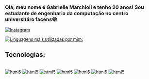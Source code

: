 ### Olá, meu nome é Gabrielle Marchioli e tenho 20 anos! Sou estudante de engenharia da computação no centro universitáro facens😄

[![Instagram](https://img.shields.io/badge/Instagram-E4405F?style=for-the-badge&logo=instagram&logoColor=white)](https://www.instagram.com/gabi.marchioli_/)

[![Linguagens mais utilizadas por mim:](https://github-readme-stats.vercel.app/api/top-langs/?username=GabrielleMarchioli&layout=compact)](https://github.com/GabrielleMarchioli/github-readme-stats)

## Tecnologias:
<div style="display: inline_block"></br>
<img align="center" alt="html5" src="https://img.shields.io/badge/HTML5-E34F26?style=for-the-badge&logo=html5&logoColor=white"/>
<img align="center" alt="html5" src="https://img.shields.io/badge/CSS3-1572B6?style=for-the-badge&logo=css3&logoColor=white"/>
<img align="center" alt="html5" src="https://img.shields.io/badge/JavaScript-F7DF1E?style=for-the-badge&logo=javascript&logoColor=black"/>
<img align="center" alt="html5" src="https://img.shields.io/badge/React-20232A?style=for-the-badge&logo=react&logoColor=61DAFB"/>
<img align="center" alt="html5" src="https://img.shields.io/badge/Bootstrap-563D7C?style=for-the-badge&logo=bootstrap&logoColor=white"/>
<img align="center" alt="html5" src="https://img.shields.io/badge/Python-14354C?style=for-the-badge&logo=python&logoColor=white"/>
<img align="center" alt="html5" src="https://img.shields.io/badge/MySQL-00000F?style=for-the-badge&logo=mysql&logoColor=white"/>
</div>


